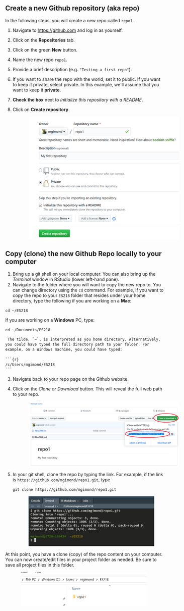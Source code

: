 ## Create a new Github repository (aka repo)

In the following steps, you will create a new repo called `repo1`. 

1. Navigate to https://github.com and log in as yourself.
2. Click on the **Repositories** tab.
3. Click on the green **New** button.
4. Name the new repo `repo1`.
5. Provide a brief description (e.g. `"Testing a first repo"`).
6. If you want to share the repo with the world, set it to public. If you want to keep it private, select private. In this example, we'll assume that you want to keep it **private**.
7. **Check the box** next to *Initialize this repository with a README*. 
8. Click on **Create repository**.

    <img src="img/create_new_repo.PNG" width="500px" hspace="50"/>


## Copy (clone) the new Github Repo locally to your computer

1. Bring up a git shell on your local computer. You can also bring up the *Terminal* window in RStudio (lower left-hand pane).
2.  Navigate to the folder where you will want to copy the new repo to. You can change directory using the `cd` command. For example, if you want to copy the repo to your `ES218` folder that resides under your home directory, type the following if you are working on a **Mac**:

   ```{r}
   cd ~/ES218
   ```

   If you are working on a **Windows** PC, type:

   ```{r}
   cd ~/Documents/ES218
   ```

     The tilde, `~`, is interpreted as you home directory. Alternatively, you could have typed the full directory path to your folder. For example, on a Windows machine, you could have typed:

    ```{r}
    /c/Users/mgimond/ES218
    ```

3. Navigate back to your repo page on the Github website.
4. Click on the *Clone or Download* button. This will reveal the full web path to your repo.

   <img src="img/github_repo_link.png" width="700px" hspace="50"/>

5. In your git shell, clone the repo by typing the link. For example, if the link is `https://github.com/mgimond/repo1.git`, type 

   ```{r}
   git clone https://github.com/mgimond/repo1.git
   ```
   <img src="img/repo_clone_shell.PNG" width="400px" hspace="50"/>

  At this point, you have a clone (copy) of the repo content on your computer. You can now create/edit files in your project folder as needed. Be sure to save all project files in this folder.

   <img src="img/local_repo_folder.PNG" width="400px" hspace="50"/>
